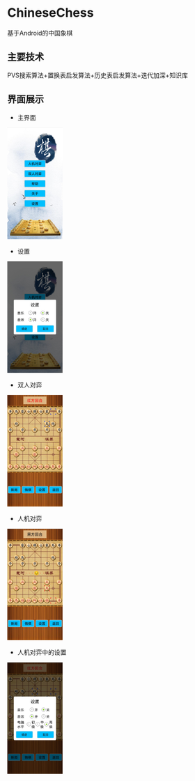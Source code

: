 # ChineseChess
基于Android的中国象棋

## 主要技术
PVS搜索算法+置换表启发算法+历史表启发算法+迭代加深+知识库

## 界面展示

- 主界面

<img src="pic\1.jpg" alt="1" style="zoom:25%;" />

- 设置

<img src="pic\2.jpg" alt="2" style="zoom:25%;" />

- 双人对弈

<img src="pic\3.jpg" alt="3" style="zoom:25%;" />

- 人机对弈

<img src="pic\4.jpg" alt="4" style="zoom:25%;" />

- 人机对弈中的设置

<img src="pic\5.jpg" alt="5" style="zoom:25%;" />
